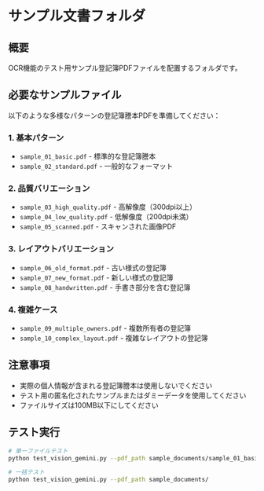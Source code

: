 # サンプル文書フォルダ

## 概要
OCR機能のテスト用サンプル登記簿PDFファイルを配置するフォルダです。

## 必要なサンプルファイル
以下のような多様なパターンの登記簿謄本PDFを準備してください：

### 1. 基本パターン
- `sample_01_basic.pdf` - 標準的な登記簿謄本
- `sample_02_standard.pdf` - 一般的なフォーマット

### 2. 品質バリエーション
- `sample_03_high_quality.pdf` - 高解像度（300dpi以上）
- `sample_04_low_quality.pdf` - 低解像度（200dpi未満）
- `sample_05_scanned.pdf` - スキャンされた画像PDF

### 3. レイアウトバリエーション
- `sample_06_old_format.pdf` - 古い様式の登記簿
- `sample_07_new_format.pdf` - 新しい様式の登記簿
- `sample_08_handwritten.pdf` - 手書き部分を含む登記簿

### 4. 複雑ケース
- `sample_09_multiple_owners.pdf` - 複数所有者の登記簿
- `sample_10_complex_layout.pdf` - 複雑なレイアウトの登記簿

## 注意事項
- 実際の個人情報が含まれる登記簿謄本は使用しないでください
- テスト用の匿名化されたサンプルまたはダミーデータを使用してください
- ファイルサイズは100MB以下にしてください

## テスト実行
```bash
# 単一ファイルテスト
python test_vision_gemini.py --pdf_path sample_documents/sample_01_basic.pdf

# 一括テスト
python test_vision_gemini.py --pdf_path sample_documents/
```